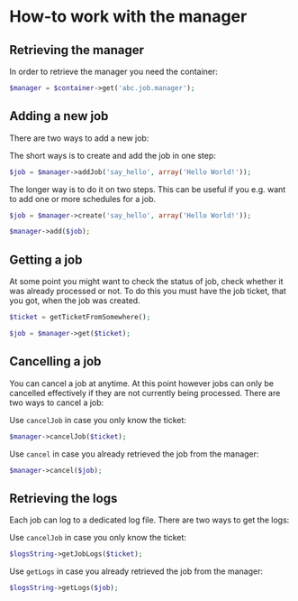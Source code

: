How-to work with the manager
============================

## Retrieving the manager

In order to retrieve the manager you need the container:

```php
$manager = $container->get('abc.job.manager');
```

## Adding a new job

There are two ways to add a new job:

The short ways is to create and add the job in one step:

```php
$job = $manager->addJob('say_hello', array('Hello World!'));
```

The longer way is to do it on two steps. This can be useful if you e.g. want to add one or more schedules for a job.

```php
$job = $manager->create('say_hello', array('Hello World!'));

$manager->add($job);
```

## Getting a job

At some point you might want to check the status of job, check whether it was already processed or not. To do this you must have the job ticket, that you got, when the job was created.

```php
$ticket = getTicketFromSomewhere();

$job = $manager->get($ticket);
```

## Cancelling a job

You can cancel a job at anytime. At this point however jobs can only be cancelled effectively if they are not currently being processed. There are two ways to cancel a job:

Use `cancelJob` in case you only know the ticket:

```php
$manager->cancelJob($ticket);
```

Use `cancel` in case you already retrieved the job from the manager:

```php
$manager->cancel($job);
```

## Retrieving the logs

Each job can log to a dedicated log file. There are two ways to get the logs:

Use `cancelJob` in case you only know the ticket:

```php
$logsString->getJobLogs($ticket);
```

Use `getLogs` in case you already retrieved the job from the manager:

```php
$logsString->getLogs($job);
```